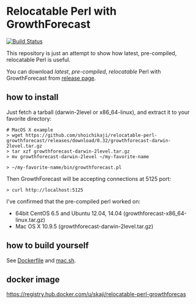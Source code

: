 # Relocatable Perl with GrowthForecast

[![Build Status](https://api.travis-ci.org/shoichikaji/relocatable-perli-growthforecast.svg)](https://travis-ci.org/shoichikaji/relocatable-perl-growthforecast)

This repository is just an attempt to show
how latest, pre-compiled, relocatable Perl is useful.

You can download *latest*, *pre-compiled*, *relocatable* Perl with GrowthForecast from
[release page](https://github.com/shoichikaji/relocatable-perl-growthforecast/releases).

## how to install

Just fetch a tarball (darwin-2level or x86_64-linux), and extract it to your favorite directory:

    # MacOS X example
    > wget https://github.com/shoichikaji/relocatable-perl-growthforecast/releases/download/0.32/growthforecast-darwin-2level.tar.gz
    > tar xzf growthforecast-darwin-2level.tar.gz
    > mv growthforecast-darwin-2level ~/my-favorite-name

    > ~/my-favorite-name/bin/growthforecast.pl

Then GrowthForecast will be accepting connections at 5125 port:

    > curl http://localhost:5125

I've confirmed that the pre-compiled perl worked on:

* 64bit CentOS 6.5 and Ubuntu 12.04, 14.04 (growthforecast-x86_64-linux.tar.gz)
* Mac OS X 10.9.5 (growthforecast-darwin-2level.tar.gz)

## how to build yourself

See [Dockerfile](https://github.com/shoichikaji/relocatable-perl-growthforecast/blob/master/Dockerfile)
and [mac.sh](https://github.com/shoichikaji/relocatable-perl-growthforecast/blob/master/misc/mac.sh).

## docker image

https://registry.hub.docker.com/u/skaji/relocatable-perl-growthforecas

